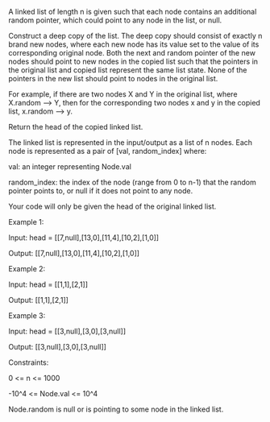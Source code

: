 A linked list of length n is given such that each node contains an additional random pointer, which could point to any node in the list, or null.

Construct a deep copy of the list. The deep copy should consist of exactly n brand new nodes, where each new node has its value set to the value of its corresponding original node. Both the next and random pointer of the new nodes should point to new nodes in the copied list such that the pointers in the original list and copied list represent the same list state. None of the pointers in the new list should point to nodes in the original list.

For example, if there are two nodes X and Y in the original list, where X.random --> Y, then for the corresponding two nodes x and y in the copied list, x.random --> y.

Return the head of the copied linked list.

The linked list is represented in the input/output as a list of n nodes. Each node is represented as a pair of [val, random_index] where:

val: an integer representing Node.val

random_index: the index of the node (range from 0 to n-1) that the random pointer points to, or null if it does not point to any node.

Your code will only be given the head of the original linked list.

 

Example 1:


Input: head = [[7,null],[13,0],[11,4],[10,2],[1,0]]

Output: [[7,null],[13,0],[11,4],[10,2],[1,0]]

Example 2:


Input: head = [[1,1],[2,1]]

Output: [[1,1],[2,1]]

Example 3:



Input: head = [[3,null],[3,0],[3,null]]

Output: [[3,null],[3,0],[3,null]]
 

Constraints:

0 <= n <= 1000

-10^4 <= Node.val <= 10^4

Node.random is null or is pointing to some node in the linked list.
